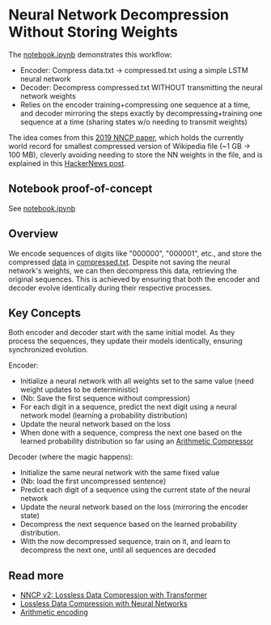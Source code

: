 # Neural Network Decompression Without Storing Weights
The [notebook.ipynb](notebook.ipynb) demonstrates this workflow:
- Encoder: Compress data.txt -> compressed.txt using a simple LSTM neural network
- Decoder: Decompress compressed.txt WITHOUT transmitting the neural network weights
- Relies on the encoder training+compressing one sequence at a time, and decoder mirroring the steps exactly by decompressing+training one sequence at a time (sharing states w/o needing to transmit weights)

The idea comes from this [2019 NNCP paper](https://bellard.org/nncp/nncp.pdf), which holds the currently world record for smallest compressed version of Wikipedia file (~1 GB -> 100 MB), cleverly avoiding needing to store the NN weights in the file, and is explained in this [HackerNews post](https://news.ycombinator.com/item?id=27244810).

## Notebook proof-of-concept
See [notebook.ipynb](notebook.ipynb)

## Overview
We encode sequences of digits like "000000", "000001", etc., and store the compressed [data](data.txt) in [compressed.txt](compressed.txt). Despite not saving the neural network's weights, we can then decompress this data, retrieving the original sequences. This is achieved by ensuring that both the encoder and decoder evolve identically during their respective processes.

## Key Concepts
Both encoder and decoder start with the same initial model. As they process the sequences, they update their models identically, ensuring synchronized evolution.

Encoder:
- Initialize a neural network with all weights set to the same value (need weight updates to be deterministic)
- (Nb: Save the first sequence without compression)
- For each digit in a sequence, predict the next digit using a neural network model (learning a probability distribution)
- Update the neural network based on the loss
- When done with a sequence, compress the next one based on the learned probability distribution so far using an [Arithmetic Compressor](https://pypi.org/project/arithmetic-compressor/)

Decoder (where the magic happens):
- Initialize the same neural network with the same fixed value
- (Nb: load the first uncompressed sentence)
- Predict each digit of a sequence using the current state of the neural network
- Update the neural network based on the loss (mirroring the encoder state)
- Decompress the next sequence based on the learned probability distribution.
- With the now decompressed sequence, train on it, and learn to decompress the next one, until all sequences are decoded

## Read more
- [NNCP v2: Lossless Data Compression with
Transformer](https://bellard.org/nncp/nncp_v2.1.pdf)
- [Lossless Data Compression with Neural Networks](https://bellard.org/nncp/nncp.pdf)
- [Arithmetic encoding](https://en.wikipedia.org/wiki/Arithmetic_coding)

